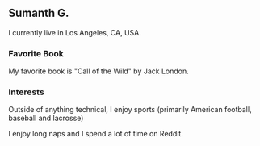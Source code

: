 ## Sumanth G.

I currently live in Los Angeles, CA, USA.

### Favorite Book

My favorite book is "Call of the Wild" by Jack London.

### Interests

Outside of anything technical, I enjoy sports (primarily American football, baseball and lacrosse)

I enjoy long naps and I spend a lot of time on Reddit.
